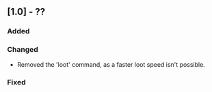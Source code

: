## [1.0] - ??
### Added

### Changed
- Removed the 'loot' command, as a faster loot speed isn't possible.

### Fixed